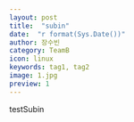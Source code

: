```yaml
---
layout: post
title:  "subin"
date:  "r format(Sys.Date())"
author: 장수빈
category: TeamB
icon: linux
keywords: tag1, tag2
image: 1.jpg
preview: 1
---
```


testSubin
